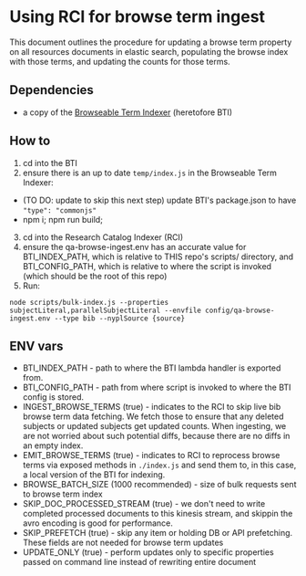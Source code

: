 # Using RCI for browse term ingest
This document outlines the procedure for updating a browse term property on all resources documents in elastic search, populating the browse index with those terms, and updating the counts for those terms.

## Dependencies
- a copy of the [Browseable Term Indexer](https://github.com/NYPL/browseable-term-indexer) (heretofore BTI) 

## How to
1. cd into the BTI
2. ensure there is an up to date `temp/index.js` in the Browseable Term Indexer: 
 - (TO DO: update to skip this next step) update BTI's package.json to have `"type": "commonjs"`
 - npm i; npm run build;
3. cd into the Research Catalog Indexer (RCI)
4. ensure the qa-browse-ingest.env has an accurate value for BTI_INDEX_PATH, which is relative to THIS repo's scripts/ directory, and BTI_CONFIG_PATH, which is relative to where the script is invoked (which should be the root of this repo)
5. Run:
```
node scripts/bulk-index.js --properties subjectLiteral,parallelSubjectLiteral --envfile config/qa-browse-ingest.env --type bib --nyplSource {source}
```

## ENV vars
- BTI_INDEX_PATH - path to where the BTI lambda handler is exported from.
- BTI_CONFIG_PATH - path from where script is invoked to where the BTI config is stored.
- INGEST_BROWSE_TERMS (true) - indicates to the RCI to skip live bib browse term data fetching. We fetch those to ensure that any deleted subjects or updated subjects get updated counts. When ingesting, we are not worried about such potential diffs, because there are no diffs in an empty index.
- EMIT_BROWSE_TERMS (true) - indicates to RCI to reprocess browse terms via exposed methods in `./index.js` and send them to, in this case, a local version of the BTI for indexing.
- BROWSE_BATCH_SIZE (1000 recommended) - size of bulk requests sent to browse term index
- SKIP_DOC_PROCESSED_STREAM (true) - we don't need to write completed processed documents to this kinesis stream, and skippin the avro encoding is good for performance.
- SKIP_PREFETCH (true) - skip any item or holding DB or API prefetching. These fields are not needed for browse term updates
- UPDATE_ONLY (true) - perform updates only to specific properties passed on command line instead of rewriting entire document

